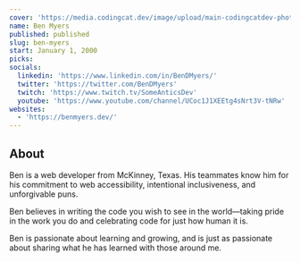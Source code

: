 ```yaml
---
cover: 'https://media.codingcat.dev/image/upload/main-codingcatdev-photo/podcast-guest/BenDMyers'
name: Ben Myers
published: published
slug: ben-myers
start: January 1, 2000
picks:
socials:
  linkedin: 'https://www.linkedin.com/in/BenDMyers/'
  twitter: 'https://twitter.com/BenDMyers'
  twitch: 'https://www.twitch.tv/SomeAnticsDev'
  youtube: 'https://www.youtube.com/channel/UCoc1J1XEEtg4sNrt3V-tNRw'
websites:
  - 'https://benmyers.dev/'
---
```


## About

Ben is a web developer from McKinney, Texas. His teammates know him for his commitment to web accessibility, intentional inclusiveness, and unforgivable puns.

Ben believes in writing the code you wish to see in the world—taking pride in the work you do and celebrating code for just how human it is.

Ben is passionate about learning and growing, and is just as passionate about sharing what he has learned with those around me.
